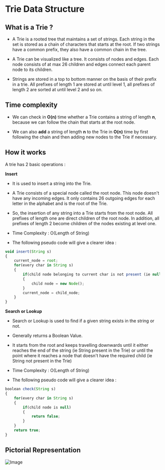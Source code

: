 # Trie Data Structure

## What is a Trie ?

- A Trie is a rooted tree that maintains a set of strings. Each string in the set is stored as a chain of characters that starts at the root. If two strings have a common prefix, they also have a common chain in the tree.

- A Trie can be visualized like a tree. It consists of nodes and edges. Each node consists of at max 26 children and edges connect each parent node to its children.

- Strings are stored in a top to bottom manner on the basis of their prefix in a trie. All prefixes of length 1 are stored at until level 1, all prefixes of length 2 are sorted at until level 2 and so on.

## Time complexity

- We can check in **O(n)** time whether a Trie contains a string of length **n**, because we can follow the chain that starts at the root node.

- We can also **add** a string of length **n** to the Trie in **O(n)** time by first following the chain and then adding new nodes to the Trie if necessary. 

## How it works 

A trie has 2 basic operations :

**Insert**

- It is used to insert a string into the Trie.

- A Trie consists of a special node called the root node. This node doesn't have any incoming edges. It only contains 26 outgoing edges for each letter in the alphabet and is the root of the Trie.

- So, the insertion of any string into a Trie starts from the root node. All prefixes of length one are direct children of the root node. In addition, all prefixes of length 2 become children of the nodes existing at level one.

- Time Complexity : O(Length of String)

- The following pseudo code will give a clearer idea :

```javascript
void insert(String s)
{
    current_node = root;
    for(every char in String s)
    {
        if(child node belonging to current char is not present (ie null))
        {
            child node = new Node();
        }
        current_node = child_node;
    }
}
```
**Search or Lookup**

- Search or Lookup is used to find if a given string exists in the string or not.

- Generally returns a Boolean Value.

- It starts from the root and keeps travelling downwards until it either reaches the end of the string (ie String present in the Trie) or until the point where it reaches a node that doesn't have the required child (ie String not present in the Trie)

- Time Complexity : O(Length of String)

- The following pseudo code will give a clearer idea :

```javascript
boolean check(String s)
{
    for(every char in String s)
    {
        if(child node is null)    
        {
            return false;
        }
    }
    return true;
}
```

## Pictorial Representation
![Image](https://i.paste.pics/ABLGC.png?trs=4f6171b3351a08a2963bf2c4014e8cc2b0832a038161a39b0d676f60bb521a64)
